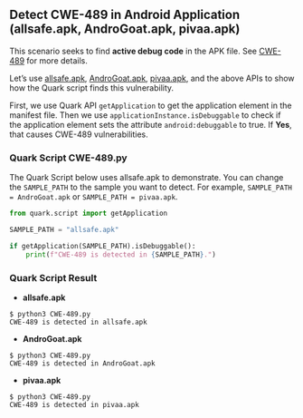## Detect CWE-489 in Android Application (allsafe.apk, AndroGoat.apk, pivaa.apk)

This scenario seeks to find **active debug code** in the APK file. See [CWE-489](https://cwe.mitre.org/data/definitions/489.html) for more details.

Let’s use [allsafe.apk](https://github.com/t0thkr1s/allsafe), [AndroGoat.apk](https://github.com/satishpatnayak/AndroGoat), [pivaa.apk](https://github.com/HTBridge/pivaa), and the above APIs to show how the Quark script finds this vulnerability.

First, we use Quark API `getApplication` to get the application element in the manifest file. Then we use `applicationInstance.isDebuggable` to check if the application element sets the attribute `android:debuggable` to true. If **Yes**, that causes CWE-489 vulnerabilities.


### Quark Script CWE-489.py

The Quark Script below uses allsafe.apk to demonstrate. You can change the `SAMPLE_PATH` to the sample you want to detect. For example, `SAMPLE_PATH = AndroGoat.apk` or `SAMPLE_PATH = pivaa.apk`.

```python
from quark.script import getApplication

SAMPLE_PATH = "allsafe.apk"

if getApplication(SAMPLE_PATH).isDebuggable():
    print(f"CWE-489 is detected in {SAMPLE_PATH}.")
```

### Quark Script Result

-   **allsafe.apk**

```
$ python3 CWE-489.py
CWE-489 is detected in allsafe.apk
```

-   **AndroGoat.apk**

``` 
$ python3 CWE-489.py
CWE-489 is detected in AndroGoat.apk
```
-   **pivaa.apk**
    
```
$ python3 CWE-489.py
CWE-489 is detected in pivaa.apk
```
